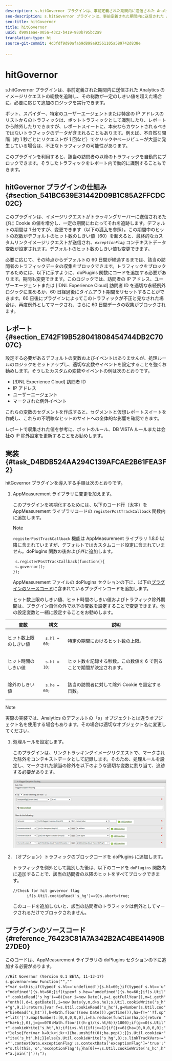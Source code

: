 ```yaml
---
description: s.hitGovernor プラグインは、事前定義された期間内に送信された Analytics のイメージリクエストの総数を追跡し、その総数が一定のしきい値を超えた場合に、必要に応じて追加のロジックを実行できます。
seo-description: s.hitGovernor プラグインは、事前定義された期間内に送信された Analytics のイメージリクエストの総数を追跡し、その総数が一定のしきい値を超えた場合に、必要に応じて追加のロジックを実行できます。
seo-title: hitGovernor
title: hitGovernor
uuid: d9091eae-005a-43c2-b419-980b795bc2a9
translation-type: ht
source-git-commit: 4d3fdf9d90afab9d899a93561105a589742d838e

---
```



# hitGovernor

s.hitGovernor プラグインは、事前定義された期間内に送信された Analytics のイメージリクエストの総数を追跡し、その総数が一定のしきい値を超えた場合に、必要に応じて追加のロジックを実行できます。

ボット、スパイダー、特定のユーザーエージェントまたは特定の IP アドレスのリストからのトラフィックは、ボットトラフィックとして識別したり、レポートから除外したりできますが、レポートスイートに、本来ならカウントされるべきではないトラフィックのデータが含まれることもあります。例えば、不自然な間隔（約 1 秒ごとにリクエストが 1 回など）でクリックやページビューが大量に発生している場合は、不正なトラフィックの可能性があります。

このプラグインを利用すると、該当の訪問者の以降のトラフィックを自動的にブロックできます。そうしたトラフィックをレポート内で動的に識別することもできます。

## hitGovernor プラグインの仕組み{#section_541BC639E31442D09B1C85A2FFCDC02C}

このプラグインは、イメージリクエストがトラッキングサーバーに送信されるたびに Cookie の値を増分し、一定の期間にわたってそれを追跡します。デフォルトの期間は 1 分ですが、変更できます（以下の[導入](../../../implement/js-implementation/plugins/hitgovernor.md#task_D4BDB524AA294C139AFCAE2B61FEA3F2)を参照）。この期間中のヒットの総数がデフォルトのヒット数のしきい値（60）を超えると、最終的なカスタムリンクイメージリクエストが送信され、*`exceptionFlag`* コンテキストデータ変数が設定されます。デフォルトのヒット数のしきい値も変更できます。

必要に応じて、その時点からデフォルトの 60 日間が経過するまでは、該当の訪問者のトラフィックデータの収集をブロックできます。トラフィックをブロックするためには、以下に示すように、doPlugins 関数にコードを追加する必要があります。期間も変更できます。このロジックでは、訪問者の IP アドレス、ユーザーエージェントまたは [!DNL Experience Cloud] 訪問者 ID を適切な永続例外ロジックに含めるか、60 日経過後にタイムアウト期間をリセットすることができます。60 日後にプラグインによってこのトラフィックが不正と見なされた場合は、再度例外としてマークされ、さらに 60 日間データの収集がブロックされます。

## レポート{#section_E742F19B528041808454744DB2C7007C}

設定する必要があるデフォルトの変数およびイベントはありませんが、処理ルールのロジックをセットアップし、適切な変数やイベントを設定することを強くお勧めします。そうしたカスタムの変数やイベントの例は次のとおりです。

* [!DNL Experience Cloud] 訪問者 ID
* IP アドレス
* ユーザーエージェント
* マークされた例外イベント

これらの変数のセグメントを作成すると、セグメントと仮想レポートスイートを作成し、これらの不明瞭なヒットのサイトへの全体的な影響を確認できます。

レポートで収集された値を参考に、ボットのルール、DB VISTA ルールまたは会社の IP 除外設定を更新することをお勧めします。

## 実装 {#task_D4BDB524AA294C139AFCAE2B61FEA3F2}

hitGovernor プラグインを導入する手順は次のとおりです。

1. AppMeasurement ライブラリに変更を加えます。

   このプラグインを初期化するためには、以下のコード行（太字）を AppMeasurement ライブラリコードの `registerPostTrackCallback` 関数内に追加します。

   >[!NOTE]
   >
   >`registerPostTrackCallback` 機能は AppMeasurement ライブラリ 1.8.0 以降に含まれていますが、デフォルトではカスタムコード設定に含まれていません。doPlugins 関数の後および&#x200B;*外*&#x200B;に追加します。

   ```
    s.registerPostTrackCallback(function(){ 
    s.governor();
   }); 
   ```

   AppMeasurement ファイルの doPlugins セクションの下に、以下の[プラグインのソースコード](../../../implement/js-implementation/plugins/hitgovernor.md#reference_76423C81A7A342B2AC4BE41490B27DE0)に含まれているプラグインコードを追加します。

   ヒット数上限のしきい値、ヒット時間のしきい値およびトラフィック除外期間は、プラグイン自体の外で以下の変数を設定することで変更できます。他の設定変数と一緒に設定することをお勧めします。

<table id="table_9959A40F5F0B40B39DB86E21D03E25FD"> 
 <thead> 
  <tr> 
   <th colname="col1" class="entry"> 変数 </th> 
   <th colname="col2" class="entry"> 構文 </th> 
   <th colname="col3" class="entry"> 説明 </th> 
  </tr> 
 </thead>
 <tbody> 
  <tr> 
   <td colname="col1"> <p>ヒット数上限のしきい値 </p> </td> 
   <td colname="col2"> <p> <code> s.hl = 60; </code> </p> </td> 
   <td colname="col3"> <p>特定の期間におけるヒット数の上限。 </p> </td> 
  </tr> 
  <tr> 
   <td colname="col1"> <p>ヒット時間のしきい値 </p> </td> 
   <td colname="col2"> <p> <code> s.ht = 10; </code> </p> </td> 
   <td colname="col3"> <p>ヒット数を記録する秒数。この数値を 6 で割ることで期間が決定されます。 </p> </td> 
  </tr> 
  <tr> 
   <td colname="col1"> <p>除外のしきい値 </p> </td> 
   <td colname="col2"> <p> <code> s.he = 60; </code> </p> </td> 
   <td colname="col3"> <p>該当の訪問者に対して除外 Cookie を設定する日数。 </p> </td> 
  </tr> 
 </tbody> 
</table>

>[!NOTE]
>
>実際の実装では、Analytics のデフォルトの「s」オブジェクトとは違うオブジェクト名を使用する場合もあります。その場合は適切なオブジェクト名に変更してください。

1. 処理ルールを設定します。

   このプラグインは、リンクトラッキングイメージリクエストで、マークされた除外をコンテキストデータとして記録します。そのため、処理ルールを設定し、マークされた該当の除外を以下のような適切な変数に割り当て、追跡する必要があります。

   ![](assets/hitgov-config.png)

1. （オプション）トラフィックのブロックコードを doPlugins に追加します。

   トラフィックを例外として識別した後は、以下のコードを `doPlugins` 関数内に追加することで、該当の訪問者の以降のヒットをすべてブロックできます。

   ```
   //Check for hit governor flag 
         if(s.Util.cookieRead('s_hg')==9)s.abort=true;
   ```

   このコードを追加しないと、該当の訪問者のトラフィックは例外としてマークされるだけでブロックされません。

## プラグインのソースコード{#reference_76423C81A7A342B2AC4BE41490B27DE0}

このコードは、AppMeasurement ライブラリの doPlugins セクションの下に追加する必要があります。

```
//Hit Governor (Version 0.1 BETA, 11-13-17) 
s.governor=new Function("","" 
+"var s=this;if(typeof s.hl=='undefined'){s.hl=60;}if(typeof s.ht=='u" 
+"ndefined'){s.ht=60;}if(typeof s.he=='undefined'){s.he=60;}if(s.Util" 
+".cookieRead('s_hg')==8){var i=new Date(),y=i.getFullYear(),m=i.getM" 
+"onth(),d=i.getDate(),i=new Date(y,m,d+s.he);s.Util.cookieWrite('s_h" 
+"g',9,i);return;}var f=s.Util.cookieRead('s_hc'),g=Number(s.Util.coo" 
+"kieRead('s_ht')),h=Math.floor((new Date()).getTime()),ha=f!=''?f.sp" 
+"lit('|').map(Number):[0,0,0,0,0],i=ha.reduce(function(ha,b){return " 
+"ha+b;},0),j=g==0?0:Math.floor(((h-g)/(s.ht/6))/1000);if(g==0)s.Util" 
+".cookieWrite('s_ht',h);if(i<s.hl){if(j>=1){if(j>=6){ha=[0,0,0,0,0];" 
+"}else{for(var k=0;k<j;k++){ha.unshift(0);ha.pop();}}s.Util.cookieWr" 
+"ite('s_ht',h);}}else{s.Util.cookieWrite('s_hg',8);s.linkTrackVars+=" 
+"',contextData.exceptionFlag';s.contextData['exceptionFlag']='true';" 
+"s.tl(this,'o','exceptionFlag');}ha[0]++;s.Util.cookieWrite('s_hc',h" 
+"a.join('|'));"); 
```

